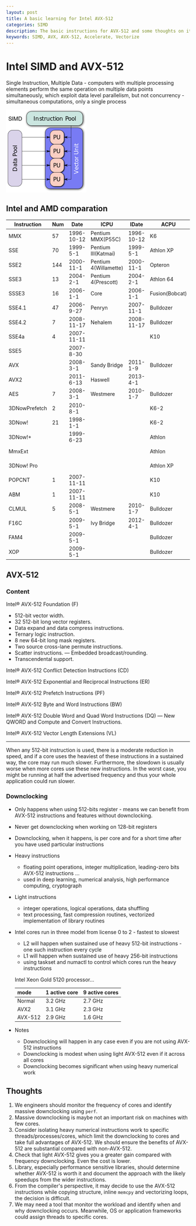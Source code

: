 ```yaml
---
layout: post
title: A basic learning for Intel AVX-512
categories: SIMD
description: The basic instructions for AVX-512 and some thoughts on it.
keywords: SIMD, AVX, AVX-512, Accelerate, Vectorize
---
```


# Intel SIMD and AVX-512

Single Instruction, Multiple Data - computers with multiple processing elements perform the same operation on multiple data points simultaneously, which exploit data level parallelism, but not concurrency - simultaneous computations, only a single process 

![SIMD](https://raw.githubusercontent.com/leyao-daily/leyao-daily.github.io/master/images/posts/simd/SIMD.png)
## Intel and AMD comparation

| **Instruction** | **Num** | **Date**   | **ICPU**              | **IDate**  | **ACPU**       | **ADate**  |
| --------------- | ------- | ---------- | --------------------- | ---------- | -------------- | ---------- |
| MMX             | 57      | 1996-10-12 | Pentium MMX(P55C)     | 1996-10-12 | K6             | 1997-4-1   |
| SSE             | 70      | 1999-5-1   | Pentium III(Katmai)   | 1999-5-1   | Athlon XP      | 2001-10-9  |
| SSE2            | 144     | 2000-11-1  | Pentium 4(Willamette) | 2000-11-1  | Opteron        | 2003-4-22  |
| SSE3            | 13      | 2004-2-1   | Pentium 4(Prescott)   | 2004-2-1   | Athlon 64      | 2005-4-1   |
| SSSE3           | 16      | 2006-1-1   | Core                  | 2006-1-1   | Fusion(Bobcat) | 2011-1-5   |
| SSE4.1          | 47      | 2006-9-27  | Penryn                | 2007-11-1  | Bulldozer      | 2011-9-7   |
| SSE4.2          | 7       | 2008-11-17 | Nehalem               | 2008-11-17 | Bulldozer      | 2011-9-7   |
| SSE4a           | 4       | 2007-11-11 |                       |            | K10            | 2007-11-11 |
| SSE5            |         | 2007-8-30  |                       |            |                |            |
| AVX             |         | 2008-3-1   | Sandy Bridge          | 2011-1-9   | Bulldozer      | 2011-9-7   |
| AVX2            |         | 2011-6-13  | Haswell               | 2013-4-1   |                |            |
| AES             | 7       | 2008-3-1   | Westmere              | 2010-1-7   | Bulldozer      | 2011-9-7   |
| 3DNowPrefetch   | 2       | 2010-8-1   |                       |            | K6-2           | 1998-5-28  |
| 3DNow!          | 21      | 1998-1-1   |                       |            | K6-2           | 1998-5-28  |
| 3DNow!+         |         | 1999-6-23  |                       |            | Athlon         | 1999-6-23  |
| MmxExt          |         |            |                       |            | Athlon         | 1999-6-23  |
| 3DNow! Pro      |         |            |                       |            | Athlon XP      | 2001-10-9  |
| POPCNT          | 1       | 2007-11-11 |                       |            | K10            | 2007-11-11 |
| ABM             | 1       | 2007-11-11 |                       |            | K10            | 2007-11-11 |
| CLMUL           | 5       | 2008-5-1   | Westmere              | 2010-1-7   | Bulldozer      | 2011-9-7   |
| F16C            |         | 2009-5-1   | Ivy Bridge            | 2012-4-1   | Bulldozer      | 2011-9-7   |
| FAM4            |         | 2009-5-1   |                       |            | Bulldozer      | 2011-9-7   |
| XOP             |         | 2009-5-1   |                       |            | Bulldozer      | 2011-9-7   |

## AVX-512

### Content

Intel® AVX-512 Foundation (F) 

- 512-bit vector width.
- 32 512-bit long vector registers.
- Data expand and data compress instructions.
- Ternary logic instruction.
- 8 new 64-bit long mask registers.
- Two source cross-lane permute instructions.
- Scatter instructions. — Embedded broadcast/rounding.
- Transcendental support.

Intel® AVX-512 Conflict Detection Instructions (CD) 

Intel® AVX-512 Exponential and Reciprocal Instructions (ER)  

Intel® AVX-512 Prefetch Instructions (PF) 

Intel® AVX-512 Byte and Word Instructions (BW) 

Intel® AVX-512 Double Word and Quad Word Instructions (DQ) — New QWORD and Compute and Convert Instructions. 

Intel® AVX-512 Vector Length Extensions (VL) 

---

When any 512-bit instruction is used, there is a moderate reduction in speed, and if a core uses the heaviest of these instructions in a sustained way, the core may run much slower. Furthermore, the slowdown is usually worse when more cores use these new instructions. In the worst case, you might be running at half the advertised frequency and thus your whole application could run slower. 

### Downclocking

- Only happens when using 512-bits register - means we can benefit from AVX-512 instructions and features without downclocking. 

- Never get downclocking when working on 128-bit registers

- Downclocking, when it happens, is per core and for a short time after you have used particular instructions

- Heavy instructions
  - floating point operations, integer multiplication, leading-zero bits AVX-512 instructions ...
  - used in deep learning, numerical analysis, high performance computing, cryptograph
  
- Light instructions
  - integer operations, logical operations, data shuffling
  - text processing, fast compression routines, vectorized implementation of library routines
  
- Intel cores run in three model from license 0 to 2 - fastest to slowest
  - L2 will happen when sustained use of heavy 512-bit instructions - one such instruction every cycle
  - L1 will happen when sustained use of heavy 256-bit instructions
  -  using taskset and numactl to control which cores run the heavy instructions

   Intel Xeon Gold 5120 processor…

  | mode    | 1 active core | 9 active cores |
  | :------ | :------------ | :------------- |
  | Normal  | 3.2 GHz       | 2.7 GHz        |
  | AVX2    | 3.1 GHz       | 2.3 GHz        |
  | AVX-512 | 2.9 GHz       | 1.6 GHz        |

- Notes

  - Downclocking  will happen in any case even if you are not using AVX-512 instructions
  - Downclocking is modest when using light AVX-512 even if it across all cores
  - Downclocking becomes significant when using heavy numerical work

## Thoughts

1. We engineers should monitor the frequency of cores and identify massive downclocking using `perf`.
2. Massive downclocking is maybe not an important risk on machines with few cores.
3. Consider isolating heavy numerical instructions work to specific threads/processes/cores, which limit the downclocking to cores and take full advantages of AVX-512. We should ensure the benefits of AVX-512 are substantial compared with non-AVX-512.
4. Check that light AVX-512 gives you a greater gain compared with frequency downclocking. Even the cost is lower.
5. Library, especially performance sensitive libraries, should determine whether AVX-512 is worth it and document the approach with the likely speedups from the wider instructions.
6. From the compiler's perspective, it may decide to use the AVX-512 instructions while copying structure, inline `memcpy` and vectorizing loops, the decision is difficult.
7. We may need a tool that monitor the workload and identify when and why downclocking occurs. Meanwhile, OS or application frameworks could assign threads to specific cores.

